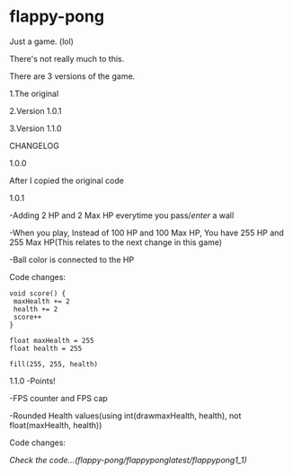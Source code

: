 # flappy-pong
Just a game. (lol)

  There's not really much to this.
  
   There are 3 versions of the game.
    
   1.The original
    
   2.Version 1.0.1
    
   3.Version 1.1.0



CHANGELOG

1.0.0

After I copied the original code

1.0.1

-Adding 2 HP and 2 Max HP everytime you pass/*enter* a wall

-When you play, Instead of 100 HP and 100 Max HP, You have 255 HP and 255 Max HP(This relates to the next change in this game)

-Ball color is connected to the HP

Code changes:

    void score() {
     maxHealth += 2
     health += 2
     score++
    }

    float maxHealth = 255
    float health = 255

    fill(255, 255, health)

1.1.0
-Points!

-FPS counter and FPS cap

-Rounded Health values(using int(drawmaxHealth, health), not float(maxHealth, health))

Code changes:

*Check the code...(flappy-pong/flappyponglatest/flappypong1_1)*
